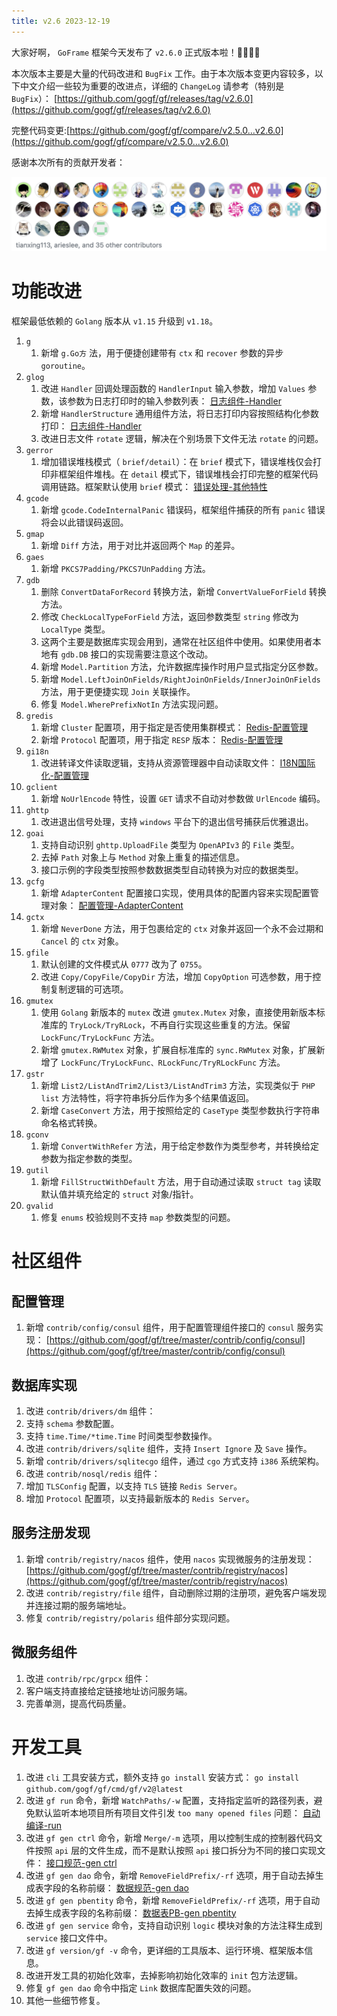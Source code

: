 ```yaml
---
title: v2.6 2023-12-19
---
```


大家好啊， `GoFrame` 框架今天发布了 `v2.6.0` 正式版本啦！👏👏👏👏

本次版本主要是大量的代码改进和 `BugFix` 工作。由于本次版本变更内容较多，以下中文介绍一些较为重要的改进点，详细的 `ChangeLog` 请参考（特别是 `BugFix`）： [https://github.com/gogf/gf/releases/tag/v2.6.0](https://github.com/gogf/gf/releases/tag/v2.6.0)

完整代码变更:[https://github.com/gogf/gf/compare/v2.5.0...v2.6.0](https://github.com/gogf/gf/compare/v2.5.0...v2.6.0)

感谢本次所有的贡献开发者：

![](/download/attachments/118685599/image-2023-12-18_21-26-0.png?version=1&modificationDate=1702905961326&api=v2)

# 功能改进

框架最低依赖的 `Golang` 版本从 `v1.15` 升级到 `v1.18`。

01. `g`
    1. 新增 `g.Go方` 法，用于便捷创建带有 `ctx` 和 `recover` 参数的异步 `goroutine`。
02. `glog`
    1. 改进 `Handler` 回调处理函数的 `HandlerInput` 输入参数，增加 `Values` 参数，该参数为日志打印时的输入参数列表： [日志组件-Handler](/docs/核心组件/日志组件/日志组件-Handler)
    2. 新增 `HandlerStructure` 通用组件方法，将日志打印内容按照结构化参数打印： [日志组件-Handler](/docs/核心组件/日志组件/日志组件-Handler)
    3. 改进日志文件 `rotate` 逻辑，解决在个别场景下文件无法 `rotate` 的问题。
03. `gerror`
    1. 增加错误堆栈模式（ `brief/detail`）：在 `brief` 模式下，错误堆栈仅会打印非框架组件堆栈。在 `detail` 模式下，错误堆栈会打印完整的框架代码调用链路。框架默认使用 `brief` 模式： [错误处理-其他特性](/docs/核心组件/错误处理/错误处理-其他特性)
04. `gcode`
    1. 新增 `gcode.CodeInternalPanic` 错误码，框架组件捕获的所有 `panic` 错误将会以此错误码返回。
05. `gmap`
    1. 新增 `Diff` 方法，用于对比并返回两个 `Map` 的差异。
06. `gaes`
    1. 新增 `PKCS7Padding/PKCS7UnPadding` 方法。
07. `gdb`
    1. 删除 `ConvertDataForRecord` 转换方法，新增 `ConvertValueForField` 转换方法。
    2. 修改 `CheckLocalTypeForField` 方法，返回参数类型 `string` 修改为 `LocalType` 类型。
    3. 这两个主要是数据库实现会用到，通常在社区组件中使用。如果使用者本地有 `gdb.DB` 接口的实现需要注意这个改动。
    4. 新增 `Model.Partition` 方法，允许数据库操作时用户显式指定分区参数。
    5. 新增 `Model.LeftJoinOnFields/RightJoinOnFields/InnerJoinOnFields` 方法，用于更便捷实现 `Join` 关联操作。
    6. 修复 `Model.WherePrefixNotIn` 方法实现问题。
08. `gredis`
    1. 新增 `Cluster` 配置项，用于指定是否使用集群模式： [Redis-配置管理](/docs/核心组件/NoSQL%20Redis/Redis-配置管理)
    2. 新增 `Protocol` 配置项，用于指定 `RESP` 版本： [Redis-配置管理](/docs/核心组件/NoSQL%20Redis/Redis-配置管理)
09. `gi18n`
    1. 改进转译文件读取逻辑，支持从资源管理器中自动读取文件： [I18N国际化-配置管理](/docs/核心组件/I18N国际化/I18N国际化-配置管理)
10. `gclient`
    1. 新增 `NoUrlEncode` 特性，设置 `GET` 请求不自动对参数做 `UrlEncode` 编码。
11. `ghttp`
    1. 改进退出信号处理，支持 `windows` 平台下的退出信号捕获后优雅退出。
12. `goai`
    1. 支持自动识别 `ghttp.UploadFile` 类型为 `OpenAPIv3` 的 `File` 类型。
    2. 去掉 `Path` 对象上与 `Method` 对象上重复的描述信息。
    3. 接口示例的字段类型按照参数数据类型自动转换为对应的数据类型。
13. `gcfg`
    1. 新增 `AdapterContent` 配置接口实现，使用具体的配置内容来实现配置管理对象： [配置管理-AdapterContent](/docs/核心组件/配置管理/配置管理-接口化设计/配置管理-AdapterContent)
14. `gctx`
    1. 新增 `NeverDone` 方法，用于包裹给定的 `ctx` 对象并返回一个永不会过期和 `Cancel` 的 `ctx` 对象。
15. `gfile`
    1. 默认创建的文件模式从 `0777` 改为了 `0755`。
    2. 改进 `Copy/CopyFile/CopyDir` 方法，增加 `CopyOption` 可选参数，用于控制复制逻辑的可选项。
16. `gmutex`
    1. 使用 `Golang` 新版本的 `mutex` 改进 `gmutex.Mutex` 对象，直接使用新版本标准库的 `TryLock/TryRLock`，不再自行实现这些重复的方法。保留 `LockFunc/TryLockFunc` 方法。
    2. 新增 `gmutex.RWMutex` 对象，扩展自标准库的 `sync.RWMutex` 对象，扩展新增了 `LockFunc/TryLockFunc、RLockFunc/TryRLockFunc` 方法。
17. `gstr`
    1. 新增 `List2/ListAndTrim2/List3/ListAndTrim3` 方法，实现类似于 `PHP list` 方法特性，将字符串拆分后作为多个结果值返回。
    2. 新增 `CaseConvert` 方法，用于按照给定的 `CaseType` 类型参数执行字符串命名格式转换。
18. `gconv`
    1. 新增 `ConvertWithRefer` 方法，用于给定参数作为类型参考，并转换给定参数为指定参数的类型。
19. `gutil`
    1. 新增 `FillStructWithDefault` 方法，用于自动通过读取 `struct tag` 读取默认值并填充给定的 `struct` 对象/指针。
20. `gvalid`
    1. 修复 `enums` 校验规则不支持 `map` 参数类型的问题。

# 社区组件

## 配置管理

1. 新增 `contrib/config/consul` 组件，用于配置管理组件接口的 `consul` 服务实现： [https://github.com/gogf/gf/tree/master/contrib/config/consul](https://github.com/gogf/gf/tree/master/contrib/config/consul)

## 数据库实现

1. 改进 `contrib/drivers/dm` 组件：
1. 支持 `schema` 参数配置。
2. 支持 `time.Time/*time.Time` 时间类型参数操作。
2. 改进 `contrib/drivers/sqlite` 组件，支持 `Insert Ignore` 及 `Save` 操作。
3. 新增 `contrib/drivers/sqlitecgo` 组件，通过 `cgo` 方式支持 `i386` 系统架构。
4. 改进 `contrib/nosql/redis` 组件：
1. 增加 `TLSConfig` 配置，以支持 `TLS` 链接 `Redis Server`。
2. 增加 `Protocol` 配置项，以支持最新版本的 `Redis Server`。

## 服务注册发现

1. 新增 `contrib/registry/nacos` 组件，使用 `nacos` 实现微服务的注册发现： [https://github.com/gogf/gf/tree/master/contrib/registry/nacos](https://github.com/gogf/gf/tree/master/contrib/registry/nacos)
2. 改进 `contrib/registry/file` 组件，自动删除过期的注册项，避免客户端发现并连接过期的服务端地址。
3. 修复 `contrib/registry/polaris` 组件部分实现问题。

## 微服务组件

1. 改进 `contrib/rpc/grpcx` 组件：
1. 客户端支持直接给定链接地址访问服务端。
2. 完善单测，提高代码质量。

# 开发工具

01. 改进 `cli` 工具安装方式，额外支持 `go install` 安装方式： `go install github.com/gogf/gf/cmd/gf/v2@latest`
02. 改进 `gf run` 命令，新增 `WatchPaths/-w` 配置，支持指定监听的路径列表，避免默认监听本地项目所有项目文件引发 `too many opened files` 问题： [自动编译-run](/docs/开发工具/自动编译-run)
03. 改进 `gf gen ctrl` 命令，新增 `Merge/-m` 选项，用以控制生成的控制器代码文件按照 `api` 层的文件生成，而不是默认按照 `api` 接口拆分为不同的接口实现文件： [接口规范-gen ctrl](/docs/开发工具/代码生成-gen/接口规范-gen%20ctrl)
04. 改进 `gf gen dao` 命令，新增 `RemoveFieldPrefix/-rf` 选项，用于自动去掉生成表字段的名称前缀： [数据规范-gen dao](/docs/开发工具/代码生成-gen/数据规范-gen%20dao)
05. 改进 `gf gen pbentity` 命令，新增 `RemoveFieldPrefix/-rf` 选项，用于自动去掉生成表字段的名称前缀： [数据表PB-gen pbentity](/docs/开发工具/代码生成-gen/数据表PB-gen%20pbentity)
06. 改进 `gf gen service` 命令，支持自动识别 `logic` 模块对象的方法注释生成到 `service` 接口文件中。
07. 改进 `gf version/gf -v` 命令，更详细的工具版本、运行环境、框架版本信息。
08. 改进开发工具的初始化效率，去掉影响初始化效率的 `init` 包方法逻辑。
09. 修复 `gf gen dao` 命令中指定 `Link` 数据库配置失效的问题。
10. 其他一些细节修复。